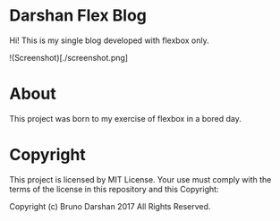 # Darshan Flex Blog

Hi! This is my single blog developed with flexbox only.

!(Screenshot)[./screenshot.png]

# About

This project was born to my exercise of flexbox in a bored day.

# Copyright

This project is licensed by MIT License. Your use must comply with the terms of the license in this repository and this Copyright:

Copyright (c) Bruno Darshan 2017  All Rights Reserved.
